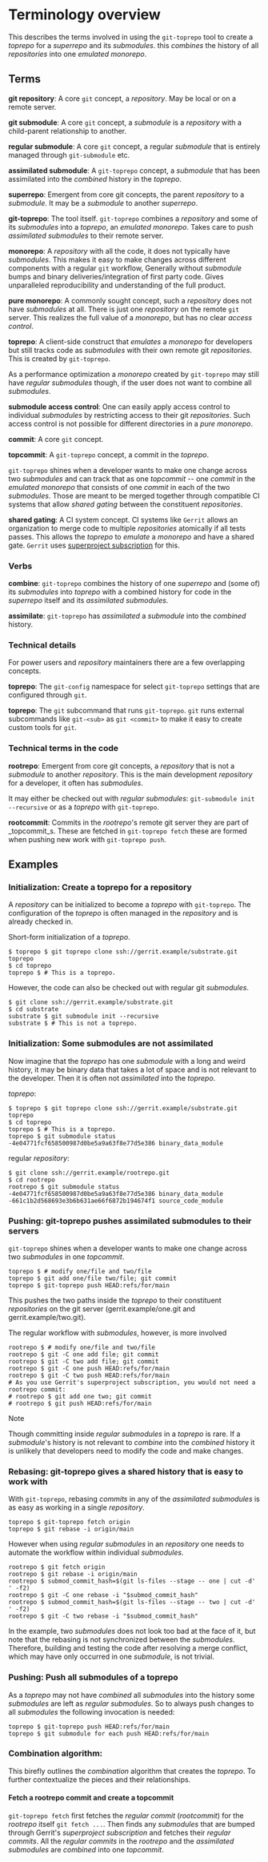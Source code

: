 # Terminology overview

This describes the terms involved in using the `git-toprepo` tool
to create a _toprepo_ for a _superrepo_ and its _submodules_.
this _combines_ the history of all _repositories_
into one _emulated monorepo_.

## Terms

**git repository**: A core `git` concept,
a _repository_. May be local or on a remote server.

**git submodule**: A core `git` concept,
a _submodule_ is a _repository_ with a child-parent relationship to another.

**regular submodule**: A core `git` concept,
a regular _submodule_ that is entirely managed through `git-submodule` etc.

**assimilated submodule**: A `git-toprepo` concept,
a _submodule_ that has been assimilated into the _combined_ history in the _toprepo_.

**superrepo**: Emergent from core git concepts,
the parent _repository_ to a _submodule_.
It may be a _submodule_ to another _superrepo_.

**git-toprepo**: The tool itself.
`git-toprepo` combines a _repository_
and some of its _submodules_
into a _toprepo_, an _emulated monorepo_.
Takes care to push _assimilated submodules_ to their remote server.

**monorepo**: A _repository_ with all the code,
it does not typically have _submodules_.
This makes it easy to make changes across different components
with a regular `git` workflow,
Generally without _submodule_ bumps and binary deliveries/integration
of first party code.
Gives unparalleled reproducibility
and understanding of the full product.

**pure monorepo**: A commonly sought concept,
such a _repository_ does not have _submodules_ at all.
There is just one _repository_ on the remote `git` server.
This realizes the full value of a _monorepo_,
but has no clear _access control_.

**toprepo**: A client-side construct
that _emulates_ a _monorepo_ for developers
but still tracks code as _submodules_ with their own remote git _repositories_.
This is created by `git-toprepo`.

As a performance optimization a  _monorepo_ created by `git-toprepo`
may still have _regular submodules_ though,
if the user does not want to combine all _submodules_.

**submodule access control**: One can easily apply
access control to individual _submodules_ by restricting access to their git _repositories_.
Such access control is not possible for different directories in a _pure monorepo_.

**commit**: A core `git` concept.

**topcommit**: A `git-toprepo` concept,
a commit in the _toprepo_.

`git-toprepo` shines when a developer wants to make one change across two _submodules_
and can track that as one _topcommit_
-- one _commit_ in the _emulated monorepo_ that consists of one _commit_ in each of the two _submodules_.
Those are meant to be merged together
through compatible CI systems that allow _shared gating_ between the constituent _repositories_.

**shared gating**: A CI system concept.
CI systems like `Gerrit` allows an organization to merge code to multiple _repositories_
atomically if all tests passes.
This allows the _toprepo_ to _emulate_ a _monorepo_ and have a shared gate.
`Gerrit` uses [superproject subscription] for this.

[superproject subscription]: https://gerrit-review.googlesource.com/Documentation/user-submodules.html

### Verbs

**combine**: `git-toprepo` combines the history of one _superrepo_ and (some of) its _submodules_
into _toprepo_ with a combined history for code in the _superrepo_ itself and its _assimilated submodules_.

**assimilate**: `git-toprepo` has _assimilated_ a _submodule_ into the _combined_ history.

### Technical details

For power users and _repository_ maintainers there are a few overlapping concepts.
<!-- TODO: link to our documentation of these. In the implementation documents or something. -->

**toprepo**: The `git-config` namespace for select `git-toprepo` settings that are configured through `git`.

**toprepo**: The `git` subcommand that runs `git-toprepo`.
`git` runs external subcommands like `git-<sub>` as `git <commit>`
to make it easy to create custom tools for `git`.

### Technical terms in the code

**rootrepo**: Emergent from core git concepts,
a _repository_ that is not a _submodule_ to another _repository_.
This is the main development _repository_ for a developer,
it often has _submodules_.

It may either be checked out with _regular submodules_:
`git-submodule init --recursive`
or as a _toprepo_ with `git-toprepo`.

**rootcommit**: Commits in the _rootrepo_'s remote git server
they are part of _topcommit_s.
These are fetched in `git-toprepo fetch`
these are formed when pushing new work with `git-toprepo push`.

## Examples

### Initialization: Create a toprepo for a repository

A _repository_ can be initialized to become a _toprepo_ with `git-toprepo`.
The configuration of the _toprepo_ is often managed in the _repository_ and is already checked in.

Short-form initialization of a _toprepo_.
```
$ toprepo $ git toprepo clone ssh://gerrit.example/substrate.git toprepo
$ cd toprepo
toprepo $ # This is a toprepo.
```

However, the code can also be checked out with regular git _submodules_.
```
$ git clone ssh://gerrit.example/substrate.git
$ cd substrate
substrate $ git submodule init --recursive
substrate $ # This is not a toprepo.
```

### Initialization: Some submodules are not assimilated

Now imagine that the _toprepo_ has one _submodule_ with a long and weird history,
it may be binary data that takes a lot of space and is not relevant to the developer.
Then it is often not _assimilated_ into the _toprepo_.

_toprepo_:
```
$ toprepo $ git toprepo clone ssh://gerrit.example/substrate.git toprepo
$ cd toprepo
toprepo $ # This is a toprepo.
toprepo $ git submodule status
-4e04771fcf658500987d0be5a9a63f8e77d5e386 binary_data_module
```

regular _repository_:
```
$ git clone ssh://gerrit.example/rootrepo.git
$ cd rootrepo
rootrepo $ git submodule status
-4e04771fcf658500987d0be5a9a63f8e77d5e386 binary_data_module
-661c1b2d568693e3b6b631ae66f6872b194674f1 source_code_module
```

### Pushing: git-toprepo pushes assimilated submodules to their servers

`git-toprepo` shines when a developer wants to make one change across two _submodules_
in one _topcommit_.

```
toprepo $ # modify one/file and two/file
toprepo $ git add one/file two/file; git commit
toprepo $ git-toprepo push HEAD:refs/for/main
```

This pushes the two paths inside the _toprepo_ to their constituent
_repositories_ on the git server (gerrit.example/one.git and gerrit.example/two.git).

The regular workflow with _submodules_, however, is more involved

```
rootrepo $ # modify one/file and two/file
rootrepo $ git -C one add file; git commit
rootrepo $ git -C two add file; git commit
rootrepo $ git -C one push HEAD:refs/for/main
rootrepo $ git -C two push HEAD:refs/for/main
# As you use Gerrit's superproject subscription, you would not need a rootrepo commit:
# rootrepo $ git add one two; git commit
# rootrepo $ git push HEAD:refs/for/main
```

> [!NOTE]
> Though committing inside _regular submodules_ in a _toprepo_ is rare.
> If a _submodule_'s history is not relevant to _combine_ into the _combined_ history
> it is unlikely that developers need to modify the code and make changes.

### Rebasing: git-toprepo gives a shared history that is easy to work with

With `git-toprepo`, rebasing _commits_ in any of the _assimilated submodules_
is as easy as working in a single _repository_.

```
toprepo $ git-toprepo fetch origin
toprepo $ git rebase -i origin/main
```

However when using _regular submodules_ in an _repository_
one needs to automate the workflow within individual _submodules_.

```
rootrepo $ git fetch origin
rootrepo $ git rebase -i origin/main
rootrepo $ submod_commit_hash=$(git ls-files --stage -- one | cut -d' ' -f2)
rootrepo $ git -C one rebase -i "$submod_commit_hash"
rootrepo $ submod_commit_hash=$(git ls-files --stage -- two | cut -d' ' -f2)
rootrepo $ git -C two rebase -i "$submod_commit_hash"
```

In the example, two _submodules_ does not look too bad at the face of it,
but note that the rebasing is not synchronized between the _submodules_.
Therefore, building and testing the code after resolving a merge conflict,
which may have only occurred in one _submodule_, is not trivial.

### Pushing: Push all submodules of a toprepo

As a _toprepo_ may not have _combined_ all _submodules_ into the history
some _submodules_ are left as _regular submodules_.
So to always push changes to all _submodules_ the following invocation is needed:

```
toprepo $ git-toprepo push HEAD:refs/for/main
toprepo $ git submodule for each push HEAD:refs/for/main
```
### Combination algorithm:

This birefly outlines the _combination_ algorithm that creates the _toprepo_.
To further contextualize the pieces and their relationships.

#### Fetch a rootrepo commit and create a topcommit

`git-toprepo fetch` first fetches the _regular_ _commit_ (_rootcommit_) for the _rootrepo_ itself
`git fetch ...`.
Then finds any _submodules_ that are bumped through Gerrit's _superproject subscription_
and fetches their _regular_ _commits_.
All the _regular_ _commits_ in the _rootrepo_ and the _assimilated submodules_
are _combined_ into one _topcommit_.
